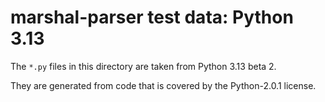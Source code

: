 # marshal-parser test data: Python 3.13

The `*.py` files in this directory are taken from Python 3.13 beta 2.

They are generated from code that is covered by the Python-2.0.1 license.

